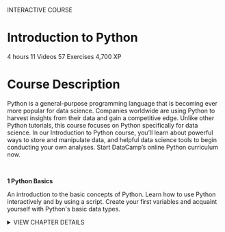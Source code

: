 INTERACTIVE COURSE
# Introduction to Python

4 hours
11 Videos
57 Exercises
4,700 XP

# Course Description

Python is a general-purpose programming language that is becoming ever more popular for data science. Companies worldwide are using Python to harvest insights from their data and gain a competitive edge. Unlike other Python tutorials, this course focuses on Python specifically for data science. In our Introduction to Python course, you’ll learn about powerful ways to store and manipulate data, and helpful data science tools to begin conducting your own analyses. Start DataCamp’s online Python curriculum now.

<br>

**1 Python Basics**

An introduction to the basic concepts of Python. Learn how to use Python interactively and by using a script. Create your first variables and acquaint yourself with Python's basic data types.

<details>
<summary>VIEW CHAPTER DETAILS</summary>
<ul>
<li>Hello Python....................................50 xp</li>
<li>The Python Interface.....................100 xp</li>
<li>When to use Python?......................50 xp</li>
<li>Any comments?.............................100 xp</li>
<li>Python as a calculator....................100 xp</li>
<li>Variables and Types.........................50 xp</li>
<li>Variable Assignment......................100 xp</li>
<li>Calculations with variables............100 xp</li>
<li>Other variable types......................100 xp</li>
<li>Guess the type.................................50 xp</li>
<li>Operations with other types..........100 xp</li>
<li>Type conversion.............................100 xp</li>
<li>Can Python handle everything.........50 xp</li>
</ul>
</details>
